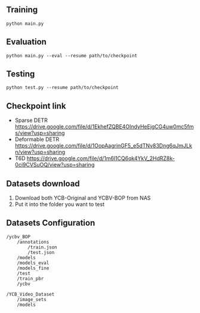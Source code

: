 
## Training
```
python main.py
```

## Evaluation
```
python main.py --eval --resume path/to/checkpoint
```

## Testing
```
python test.py --resume path/to/checkpoint
```

## Checkpoint link
- Sparse DETR
https://drive.google.com/file/d/1EkhefZQBE4OIndyHeEjgCG4uw0mc5fms/view?usp=sharing
- Deformable DETR
https://drive.google.com/file/d/1OopAagrinGF5_e5dTNv83Dng6qJmJLkn/view?usp=sharing
- T6D
https://drive.google.com/file/d/1m6l1CQ6qk4YkV_2HdRZ8k-0ci9CVSuOQ/view?usp=sharing

## Datasets download
1. Download both YCB-Original and YCBV-BOP from NAS
2. Put it into the folder you want to test
 

## Datasets Configuration
```
/ycbv_BOP
    /annotations
        /train.json
        /test.json
    /models
    /models_eval
    /models_fine
    /test
    /train_pbr
    /ycbv

/YCB_Video_Dataset
    /image_sets
    /models
```